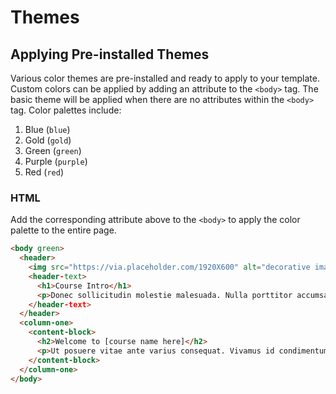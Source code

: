# Themes

## Applying Pre-installed Themes

Various color themes are pre-installed and ready to apply to your template. Custom colors can be applied by adding an attribute to the `<body>` tag. The basic theme will be applied when there are no attributes within the `<body>` tag. Color palettes include:

1. Blue (`blue`)
2. Gold (`gold`)
3. Green (`green`)
4. Purple (`purple`)
5. Red (`red`)

### HTML

Add the corresponding attribute above to the `<body>` to apply the color palette to the entire page.

```html
<body green>
  <header>
    <img src="https://via.placeholder.com/1920X600" alt="decorative image of a woman's hand typing on a computer" />
    <header-text>
      <h1>Course Intro</h1>
      <p>Donec sollicitudin molestie malesuada. Nulla porttitor accumsan tincidunt. Proin eget tortor risus. Pellentesque in ipsum id orci porta.</p>
    </header-text>
  </header>
  <column-one>
    <content-block>
      <h2>Welcome to [course name here]</h2>
      <p>Ut posuere vitae ante varius consequat. Vivamus id condimentum dui, et tincidunt enim. Vivamus mollis lorem nec metus aliquet, vulputate condimentum ante ultricies.</p>
    </content-block>
  </column-one>
</body>
```
